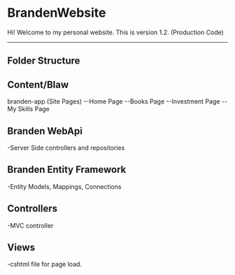 # BrandenWebsite

Hi! Welcome to my personal website. This is version 1.2. (Production Code)

----------------------------------------------------------

Folder Structure
---------------------------------------------------

Content/Blaw
--------------------------------------------------

branden-app (Site Pages)
--Home Page
--Books Page
--Investment Page
--My Skills Page

Branden WebApi
-----------------------------------------
-Server Side controllers and repositories

Branden Entity Framework
-----------------------------------------
-Entity Models, Mappings, Connections

Controllers
--------------
-MVC controller

Views
--------------
-cshtml file for page load.

